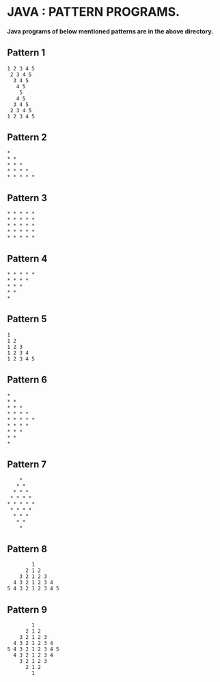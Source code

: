 # JAVA : PATTERN PROGRAMS.

#### Java programs of below mentioned patterns are in the above directory.

## Pattern 1

```
1 2 3 4 5
 2 3 4 5
  3 4 5
   4 5
    5
   4 5
  3 4 5
 2 3 4 5
1 2 3 4 5
```
## Pattern 2
```
* 
* *
* * *
* * * *
* * * * *
```
## Pattern 3
```
* * * * * 
* * * * * 
* * * * * 
* * * * * 
* * * * * 
```
## Pattern 4
```
* * * * * 
* * * *
* * *
* *
*
```
## Pattern 5
```
1 
1 2       
1 2 3     
1 2 3 4   
1 2 3 4 5
```
## Pattern 6
```
* 
* *
* * *
* * * *
* * * * *
* * * *
* * *
* *
*
```
## Pattern 7
```
    * 
   * *
  * * *
 * * * *
* * * * *
 * * * *
  * * *
   * *
    *
```
## Pattern 8
```
        1 
      2 1 2
    3 2 1 2 3
  4 3 2 1 2 3 4
5 4 3 2 1 2 3 4 5
```
## Pattern 9
```
        1         
      2 1 2       
    3 2 1 2 3     
  4 3 2 1 2 3 4   
5 4 3 2 1 2 3 4 5 
  4 3 2 1 2 3 4
    3 2 1 2 3
      2 1 2
        1
```